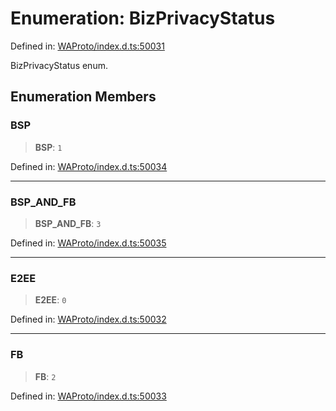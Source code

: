 # Enumeration: BizPrivacyStatus

Defined in: [WAProto/index.d.ts:50031](https://github.com/Fokusdotid/Baileys/blob/9c9f1957de7ce603966b24b846f4c15d5de9bbcf/WAProto/index.d.ts#L50031)

BizPrivacyStatus enum.

## Enumeration Members

### BSP

> **BSP**: `1`

Defined in: [WAProto/index.d.ts:50034](https://github.com/Fokusdotid/Baileys/blob/9c9f1957de7ce603966b24b846f4c15d5de9bbcf/WAProto/index.d.ts#L50034)

***

### BSP\_AND\_FB

> **BSP\_AND\_FB**: `3`

Defined in: [WAProto/index.d.ts:50035](https://github.com/Fokusdotid/Baileys/blob/9c9f1957de7ce603966b24b846f4c15d5de9bbcf/WAProto/index.d.ts#L50035)

***

### E2EE

> **E2EE**: `0`

Defined in: [WAProto/index.d.ts:50032](https://github.com/Fokusdotid/Baileys/blob/9c9f1957de7ce603966b24b846f4c15d5de9bbcf/WAProto/index.d.ts#L50032)

***

### FB

> **FB**: `2`

Defined in: [WAProto/index.d.ts:50033](https://github.com/Fokusdotid/Baileys/blob/9c9f1957de7ce603966b24b846f4c15d5de9bbcf/WAProto/index.d.ts#L50033)
